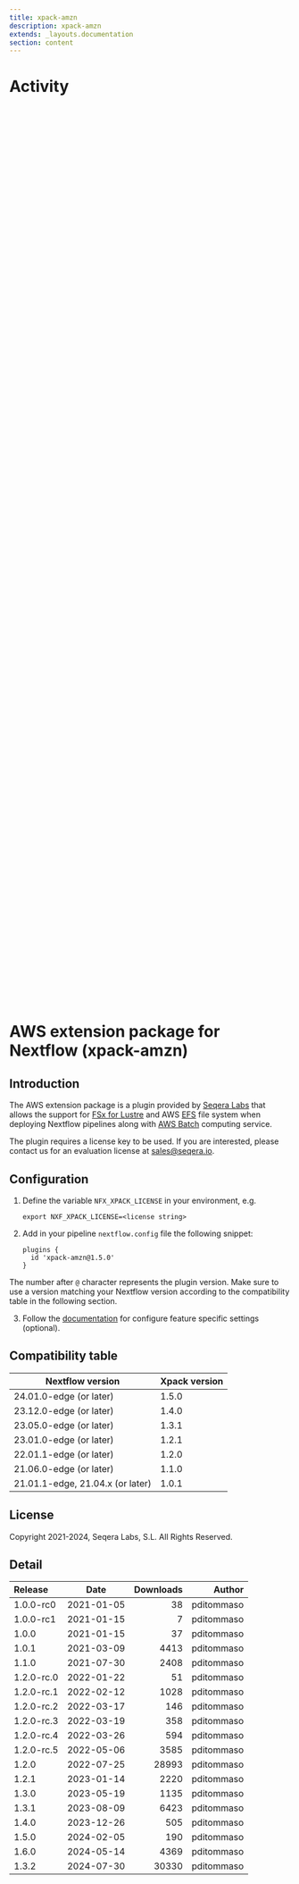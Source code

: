 ```yaml
---
title: xpack-amzn
description: xpack-amzn
extends: _layouts.documentation
section: content
---
```


# Activity

<div style="position: relative; height:40vh; width:80vw">
    <canvas id="releases"></canvas>
</div>
<script type="module" src="docs/xpack-amzn/xpack-amzn.js"></script>

# AWS extension package for Nextflow (xpack-amzn)

## Introduction

The AWS extension package is a plugin provided by [Seqera Labs](https://www.seqera.io/) that allows the support for [FSx for Lustre](https://aws.amazon.com/fsx/lustre/) 
and AWS [EFS](https://aws.amazon.com/efs/) file system when deploying Nextflow pipelines 
along with [AWS Batch](https://aws.amazon.com/batch/) computing service.

The plugin requires a license key to be used. If you are interested, please contact us for an evaluation license at [sales@seqera.io](mailto:sales@seqera.io).

## Configuration

1. Define the variable `NFX_XPACK_LICENSE` in your environment, e.g. 

    ```
    export NXF_XPACK_LICENSE=<license string>
    ```

2. Add in your pipeline `nextflow.config` file the following 
snippet: 

    ```
    plugins {
      id 'xpack-amzn@1.5.0'
    }
    ``` 

The number after `@` character represents the plugin version. Make sure to use 
a version matching your Nextflow version according to the compatibility table 
in the following section. 

3. Follow the [documentation](docs.md) for configure feature specific settings (optional).

## Compatibility table


| Nextflow version        | Xpack version   |
|---                      |---              |
| 24.01.0-edge (or later) | 1.5.0           |
| 23.12.0-edge (or later) | 1.4.0           |
| 23.05.0-edge (or later) | 1.3.1           |
| 23.01.0-edge (or later) | 1.2.1           |
| 22.01.1-edge (or later) | 1.2.0           |
| 21.06.0-edge (or later) | 1.1.0           |
| 21.01.1-edge, 21.04.x (or later) | 1.0.1  |


## License  

Copyright 2021-2024, Seqera Labs, S.L. All Rights Reserved.


## Detail

| Release                               | Date | Downloads                        | Author |
| :------------ | :---------: | ------: | -----------: |
 | 1.0.0-rc0 | 2021-01-05 | 38 | pditommaso |
 | 1.0.0-rc1 | 2021-01-15 | 7 | pditommaso |
 | 1.0.0 | 2021-01-15 | 37 | pditommaso |
 | 1.0.1 | 2021-03-09 | 4413 | pditommaso |
 | 1.1.0 | 2021-07-30 | 2408 | pditommaso |
 | 1.2.0-rc.0 | 2022-01-22 | 51 | pditommaso |
 | 1.2.0-rc.1 | 2022-02-12 | 1028 | pditommaso |
 | 1.2.0-rc.2 | 2022-03-17 | 146 | pditommaso |
 | 1.2.0-rc.3 | 2022-03-19 | 358 | pditommaso |
 | 1.2.0-rc.4 | 2022-03-26 | 594 | pditommaso |
 | 1.2.0-rc.5 | 2022-05-06 | 3585 | pditommaso |
 | 1.2.0 | 2022-07-25 | 28993 | pditommaso |
 | 1.2.1 | 2023-01-14 | 2220 | pditommaso |
 | 1.3.0 | 2023-05-19 | 1135 | pditommaso |
 | 1.3.1 | 2023-08-09 | 6423 | pditommaso |
 | 1.4.0 | 2023-12-26 | 505 | pditommaso |
 | 1.5.0 | 2024-02-05 | 190 | pditommaso |
 | 1.6.0 | 2024-05-14 | 4369 | pditommaso |
 | 1.3.2 | 2024-07-30 | 30330 | pditommaso |
